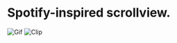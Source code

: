 # Spotify-inspired scrollview.

![Gif](https://thumbs.gfycat.com/ImpossibleGrippingEquine-size_restricted.gif)
![Clip](https://gfycat.com/gifs/detail/ImpossibleGrippingEquine)
